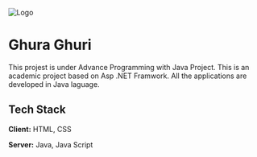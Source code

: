 
![Logo](https://cdn-icons-png.flaticon.com/512/226/226777.png)


# Ghura Ghuri
This projest is under Advance Programming with Java Project.
This is an academic project based on Asp .NET Framwork. All the applications
are developed in Java laguage. 

## Tech Stack

**Client:** HTML, CSS

**Server:** Java, Java Script

